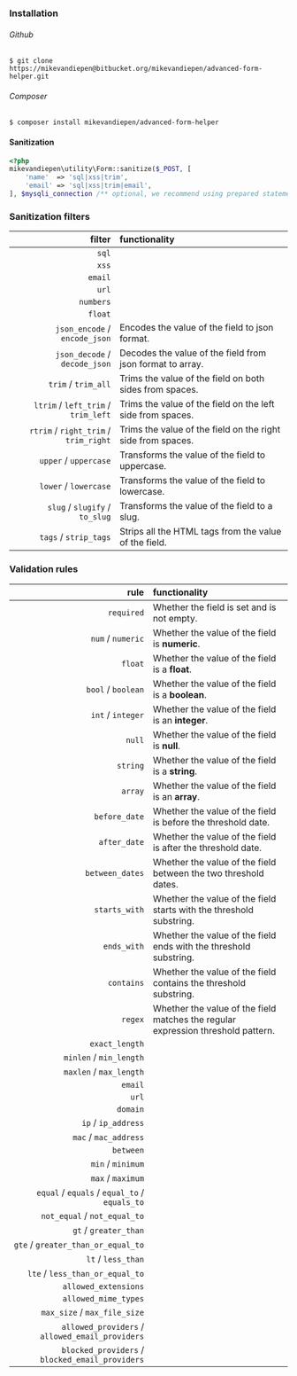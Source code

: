 ### Installation

###### Github

```shell script
$ git clone https://mikevandiepen@bitbucket.org/mikevandiepen/advanced-form-helper.git
```

###### Composer

```shell script
$ composer install mikevandiepen/advanced-form-helper
```

#### Sanitization

```php
<?php 
mikevandiepen\utility\Form::sanitize($_POST, [
    'name'  => 'sql|xss|trim',
    'email' => 'sql|xss|trim|email',
], $mysqli_connection /** optional, we recommend using prepared statements */);
``` 

### Sanitization filters
| filter | functionality | 
|---:|:---|
|`sql` | | 
|`xss` | | 
|`email` | | 
|`url` | | 
|`numbers` | | 
|`float` | | 
|`json_encode` / `encode_json` | Encodes the value of the field to json format. | 
|`json_decode` / `decode_json` | Decodes the value of the field from json format to array. | 
|`trim` / `trim_all` | Trims the value of the field on both sides from spaces. | 
|`ltrim` / `left_trim` / `trim_left` | Trims the value of the field on the left side from spaces. | 
|`rtrim` / `right_trim` / `trim_right`| Trims the value of the field on the right side from spaces. | 
|`upper` / `uppercase` | Transforms the value of the field to uppercase. | 
|`lower` / `lowercase`| Transforms the value of the field to lowercase. | 
|`slug` / `slugify` / `to_slug` | Transforms the value of the field to a slug. | 
|`tags` / `strip_tags` | Strips all the HTML tags from the value of the field. | 

### Validation rules
| rule | functionality | 
|---:|:---|
| `required` | Whether the field is set and is not empty.| 
| `num` / `numeric` | Whether the value of the field is **numeric**. | 
| `float` | Whether the value of the field is a **float**. | 
| `bool` / `boolean` | Whether the value of the field is a **boolean**. | 
| `int` / `integer` | Whether the value of the field is an **integer**. | 
| `null` | Whether the value of the field is **null**. | 
| `string` | Whether the value of the field is a **string**. | 
| `array` | Whether the value of the field is an **array**. | 
| `before_date` | Whether the value of the field is before the threshold date. | 
| `after_date` | Whether the value of the field is after the threshold date. | 
| `between_dates` | Whether the value of the field between the two threshold dates. | 
| `starts_with` | Whether the value of the field starts with the threshold substring. | 
| `ends_with` | Whether the value of the field ends with the threshold substring. | 
| `contains` | Whether the value of the field contains the threshold substring. | 
| `regex` | Whether the value of the field matches the regular expression threshold pattern.  | 
| `exact_length` |  | 
| `minlen` / `min_length` |  | 
| `maxlen` / `max_length` |  | 
| `email` |  | 
| `url` |  | 
| `domain` |  | 
| `ip` / `ip_address` |  | 
| `mac` / `mac_address` |  | 
| `between` |  | 
| `min` / `minimum` |  | 
| `max` / `maximum` |  | 
| `equal` / `equals` / `equal_to` / `equals_to` |  | 
| `not_equal` / `not_equal_to` |  |  
| `gt` / `greater_than` |  | 
| `gte` / `greater_than_or_equal_to` |  | 
| `lt` / `less_than` |  | 
| `lte` / `less_than_or_equal_to` |  | 
| `allowed_extensions` |  | 
| `allowed_mime_types` |  | 
| `max_size` / `max_file_size` |  | 
| `allowed_providers` / `allowed_email_providers` |  | 
| `blocked_providers` / `blocked_email_providers` |  |  